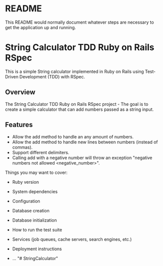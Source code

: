 # README

This README would normally document whatever steps are necessary to get the
application up and running.

# String Calculator TDD Ruby on Rails RSpec

This is a simple String calculator implemented in Ruby on Rails using Test-Driven Development (TDD) with RSpec.

## Overview

The String Calculator TDD Ruby on Rails RSpec project - The goal is to create a simple calculator that can add numbers passed as a string input.

## Features

- Allow the add method to handle an any amount of numbers.
- Allow the add method to handle new lines between numbers (instead of commas).
- Support different delimiters.
- Calling add with a negative number will throw an exception "negative numbers not allowed <negative_number>".

Things you may want to cover:

* Ruby version

* System dependencies

* Configuration

* Database creation

* Database initialization

* How to run the test suite

* Services (job queues, cache servers, search engines, etc.)

* Deployment instructions

* ...
"# StringCalculator" 

